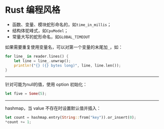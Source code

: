 # Rust 编程风格

- 函数、变量、模块蛇形命名的，如`time_in_millis`；
- 结构体驼峰式，如`CpuModel`；
- 常量大写的蛇形命名，如`GLOBAL_TIMEOUT`

如果需要重复使用变量名，可以对第一个变量的末尾加`_`，如：
```rust
for line_ in reader.lines() {
    let line = line_.unwrap();
    println!("{} ({} bytes long)", line, line.len());
}
```

---

针对可能为null的值，使用 option 初始化：
```rust
let five = Some(5);
```

---

hashmap，当 value 不存在时设置默认值并插入：
```rust
let count = hashmap.entry(String::from("key")).or_insert(0);
*count += 1;
```

